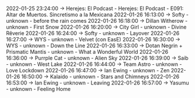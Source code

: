 2022-01-25 23:24:00 -> Herejes: El Podcast - Herejes: El Podcast - E091: Altar de Muertos. Sincretismo a la Mexicana
2022-01-26 16:13:00 -> Softy - unknown - before the rain comes
2022-01-26 16:18:00 -> Dillan Witherow - unknown - First Snow
2022-01-26 16:20:00 -> City Girl - unknown - Divine Rêverie
2022-01-26 16:24:00 -> Softy - unknown - Layover
2022-01-26 16:27:00 -> WYS - unknown - Velvet (con EasE)
2022-01-26 16:30:00 -> WYS - unknown - Down the Line
2022-01-26 16:33:00 -> Dotan Negrin + Prismatic Mantis - unknown - What a Wonderful World
2022-01-26 16:36:00 -> Purrple Cat - unknown - Alien Sky
2022-01-26 16:39:00 -> Saib - unknown - West Lake
2022-01-26 16:44:00 -> Team Astro - unknown - Love Lockdown
2022-01-26 16:47:00 -> Ian Ewing - unknown - Zen
2022-01-26 16:50:00 -> Kalaido - unknown - Stars and Chimneys
2022-01-26 16:53:00 -> Ian Ewing - unknown - Leaving
2022-01-26 16:57:00 -> Yasumu - unknown - Feeling Home
